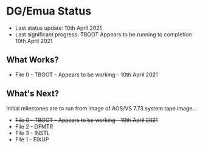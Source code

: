 # DG/Emua Status

* Last status update: 10th April 2021
* Last significant progress: TBOOT Appears to be running to completion 10th April 2021

## What Works?
* File 0 - TBOOT - Appears to be working - 10th April 2021

## What's Next?
Initial milestones are to run from image of AOS/VS 7.73 system tape image...
* ~~File 0 - TBOOT - Appears to be working - 10th April 2021~~
* File 2 - DFMTR 
* File 3 - INSTL 
* File 1 - FIXUP 

